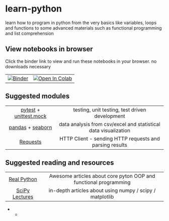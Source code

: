 # learn-python

learn how to program in python from the very basics like variables, loops and functions to some advanced materials such as functional programming and list comprehension

## View notebooks in browser

Click the binder link to view and run these notebooks in your browser. no downloads necessary

|        |        |
| :----: | :----: |
| [![Binder](https://mybinder.org/badge_logo.svg)](https://mybinder.org/v2/gh/aviadr1/learn-python/master)      |   [![Open In Colab](https://colab.research.google.com/assets/colab-badge.svg)](https://colab.research.google.com/github/aviadr1/learn-python/)    |

## Suggested modules
|        |        |
| :----: | :----: |
| [pytest](https://docs.pytest.org/en/latest/) + [unittest.mock](https://docs.python.org/3/library/unittest.mock.html) | testing, unit testing, test driven development |
| [pandas](https://pandas.pydata.org/) + [seaborn](https://seaborn.pydata.org/) | data analysis from csv/excel and statistical data visualization |
| [Requests](https://2.python-requests.org/en/master/) | HTTP Client - sending HTTP requests and parsing results |

## Suggested reading and resources
|        |        |
| :----: | :----: |
| [Real Python](https://realpython.com/) | Awesome articles about core pyton OOP and functional programming |
| [SciPy Lectures](https://scipy-lectures.org/) | in-depth articles about using numpy / scipy / matplotlib |

*  - 
